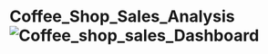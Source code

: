 # Coffee_Shop_Sales_Analysis![Coffee_shop_sales_Dashboard](https://github.com/user-attachments/assets/5f3eefab-2801-4e5b-8c94-527787860718)
